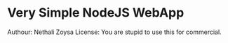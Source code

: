 # Very Simple NodeJS WebApp
Authour: Nethali Zoysa
License: You are stupid to use this for commercial.
